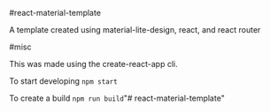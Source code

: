 #react-material-template

A template created using material-lite-design, react, and react router

#misc

This was made using the create-react-app cli.

To start developing `npm start`

To create a build `npm run build`"# react-material-template" 
